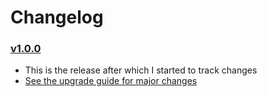# Changelog

### [v1.0.0](https://github.com/jairajs89/zerver/releases/tag/1.0.0)

- This is the release after which I started to track changes
- [See the upgrade guide for major changes](MIGRATION.md)
